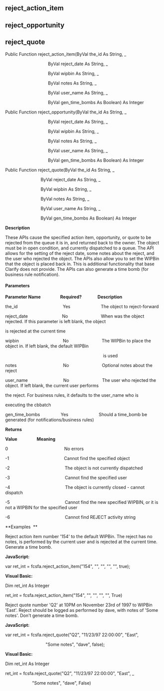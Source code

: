 reject_action_item
--------------------

reject_opportunity
------------------

reject_quote
------------

Public Function reject_action_item(ByVal the_id As String, _

                                   ByVal reject_date As String, _

                                   ByVal wipbin As String, _

                                   ByVal notes As String, _

                                   ByVal user_name As String, _

                                   ByVal gen_time_bombs As Boolean) As Integer

Public Function reject_opportunity(ByVal the_id As String, _

                                   ByVal reject_date As String, _

                                   ByVal wipbin As String, _

                                   ByVal notes As String, _

                                   ByVal user_name As String, _

                                   ByVal gen_time_bombs As Boolean) As Integer

Public Function reject_quote(ByVal the_id As String, _

                             ByVal reject_date As String, _

                             ByVal wipbin As String, _

                             ByVal notes As String, _

                             ByVal user_name As String, _

                             ByVal gen_time_bombs As Boolean) As Integer

**Description**

These APIs cause the specified action item, opportunity, or quote to be rejected from the queue it is in, and returned back to the owner. The object must be in open condition, and currently dispatched to a queue. The API allows for the setting of the reject date, some notes about the reject, and the user who rejected the object. The APIs also allow you to set the WIPBin that the object is placed back in. This is additional functionality that base Clarify does not provide. The APIs can also generate a time bomb (for business rule notification).

#### Parameters
**Parameter Name**                **Required?**             **Description**

the_id                                     Yes                         The object to reject-forward

reject_date                            No                           When was the object rejected. If this parameter is left blank, the object

is rejected at the current time

wipbin                                    No                           The WIPBin to place the object in. If left blank, the default WIPBin

                                                                                is used

notes                                      No                           Optional notes about the reject

user_name                             No                           The user who rejected the object. If left blank, the current user performs

the reject. For business rules, it defaults to the user_name who is

executing the cbbatch

gen_time_bombs                 Yes                         Should a time_bomb be generated (for notifications/business rules)

**Returns**

**Value**                **Meaning**

0                                              No errors

-1                                             Cannot find the specified object

-2                                             The object is not currently dispatched

-3                                             Cannot find the specified user

-4                                             The object is currently closed - cannot dispatch

-5                                             Cannot find the new specified WIPBIN, or it is not a WIPBIN for the specified user

-6                                             Cannot find REJECT activity string

**Examples  **

 Reject action item number '154' to the default WIPBin. The reject has no notes, is performed by the current user and is rejected at the current time. Generate a time bomb.

**JavaScript:**

var ret_int = fcsfa.reject_action_item("154", "", "", "", "", true);

**Visual Basic:**

Dim ret_int As Integer

ret_int = fcsfa.reject_action_item("154", "", "", "", "", True)

 Reject quote number 'Q2' at 10PM on November 23rd of 1997 to WIPBin 'East'. Reject should be logged as performed by dave, with notes of 'Some notes'. Don't generate a time bomb.

**JavaScript:**

var ret_int = fcsfa.reject_quote("Q2", "11/23/97 22:00:00", "East",

                                 "Some notes", "dave", false);

**Visual Basic:**

Dim ret_int As Integer

ret_int = fcsfa.reject_quote("Q2", "11/23/97 22:00:00", "East", _

                      "Some notes", "dave", False)